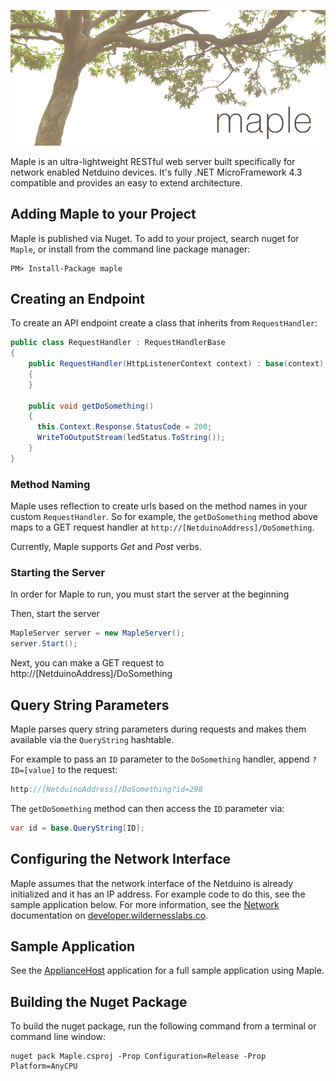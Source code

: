 ![Maple](Supporting_Files/Design/Maple_Banner.png)

Maple is an ultra-lightweight RESTful web server built specifically for network enabled Netduino devices. It's fully .NET MicroFramework 4.3 compatible and provides an easy to extend architecture.

## Adding Maple to your Project

Maple is published via Nuget. To add to your project, search nuget for `Maple`, or install from the command line package manager:

```
PM> Install-Package maple
```

## Creating an Endpoint

To create an API endpoint create a class that inherits from `RequestHandler`:

```csharp
public class RequestHandler : RequestHandlerBase
{
    public RequestHandler(HttpListenerContext context) : base(context)
    {
    }

    public void getDoSomething()
    {
      this.Context.Response.StatusCode = 200;
      WriteToOutputStream(ledStatus.ToString());
    }
}
```

### Method Naming

Maple uses reflection to create urls based on the method names in your custom `RequestHandler`. So for example, the `getDoSomething` method above maps to a GET request handler at `http://[NetduinoAddress]/DoSomething`.

Currently, Maple supports _Get_ and _Post_ verbs.


### Starting the Server

In order for Maple to run, you must start the server at the beginning 

Then, start the server

```csharp
MapleServer server = new MapleServer();
server.Start();
```

Next, you can make a GET request to http://[NetduinoAddress]/DoSomething


## Query String Parameters

Maple parses query string parameters during requests and makes them available via the `QueryString` hashtable. 

For example to pass an `ID` parameter to the `DoSomething` handler, append `?ID=[value]` to the request:

```csharp
http://[NetduinoAddress]/DoSomething?id=298
```

The `getDoSomething` method can then access the `ID` parameter via:

```csharp
var id = base.QueryString[ID];
```

## Configuring the Network Interface

Maple assumes that the network interface of the Netduino is already initialized and it has an IP address. For example code to do this, see the sample application below. For more information, see the [Network](http://developer.wildernesslabs.co/Netduino/Input_Output/Network/) documentation on [developer.wildernesslabs.co](http://developer.wildernesslabs.co/).

## Sample Application

See the [ApplianceHost](https://github.com/WildernessLabs/Netduino_Samples/tree/master/Connected_CoffeeMaker/ApplianceHost) application for a full sample application using Maple. 


## Building the Nuget Package

To build the nuget package, run the following command from a terminal or command line window:

```
nuget pack Maple.csproj -Prop Configuration=Release -Prop Platform=AnyCPU
```

